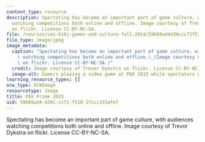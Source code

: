 ```yaml
---
content_type: resource
description: Spectating has become an important part of game culture, with audiences
  watching competitions both online and offline. Image courtesy of Trevor Dykstra
  on flickr. License CC-BY-NC-SA.
file: /courses/cms-616j-games-and-culture-fall-2014/59689ad4d39ccc71f51817ccc333afe7_cms-616jf14.jpg
file_type: image/jpeg
image_metadata:
  caption: "Spectating has become an important part of game culture, with audiences\
    \ watching competitions both online and offline.\_(Image courtesy of [Trevor Dykstra](https://flic.kr/p/x8kNb3)\
    \ on flickr. License CC-BY-NC-SA.)"
  credit: Image courtesy of Trevor Dykstra on flickr. License CC-BY-NC-SA.
  image-alt: Gamers playing a video game at PAX 2015 while spectators watch.
learning_resource_types: []
ocw_type: OCWImage
resourcetype: Image
title: PAX Prime 2015
uid: 59689ad4-d39c-cc71-f518-17ccc333afe7
---
```

Spectating has become an important part of game culture, with audiences watching competitions both online and offline. Image courtesy of Trevor Dykstra on flickr. License CC-BY-NC-SA.

